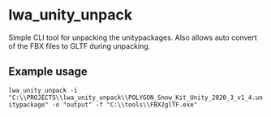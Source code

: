 # lwa_unity_unpack

Simple CLI tool for unpacking the unitypackages. Also allows auto convert of the FBX files to GLTF during unpacking.


## Example usage

`lwa_unity_unpack -i "C:\\PROJECTS\\lwa_unity_unpack\\POLYGON_Snow_Kit_Unity_2020_3_v1_4.unitypackage" -o "output" -f "C:\\tools\\FBX2glTF.exe"`
